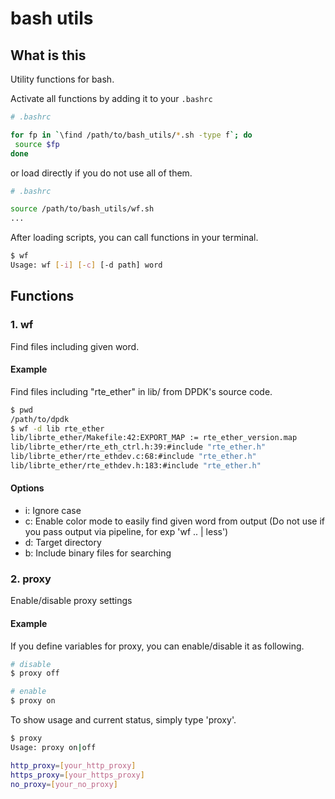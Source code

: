 # bash utils

## What is this

Utility functions for bash.

Activate all functions by adding it to your `.bashrc`

```sh
# .bashrc

for fp in `\find /path/to/bash_utils/*.sh -type f`; do
 source $fp
done
```

or load directly if you do not use all of them.

```sh
# .bashrc

source /path/to/bash_utils/wf.sh
...
```

After loading scripts, you can call functions in your terminal.

```sh
$ wf
Usage: wf [-i] [-c] [-d path] word
```

## Functions

### 1. wf

Find files including given word.

#### Example

Find files including "rte_ether" in lib/ from
DPDK's source code.

```sh
$ pwd
/path/to/dpdk
$ wf -d lib rte_ether
lib/librte_ether/Makefile:42:EXPORT_MAP := rte_ether_version.map
lib/librte_ether/rte_eth_ctrl.h:39:#include "rte_ether.h"
lib/librte_ether/rte_ethdev.c:68:#include "rte_ether.h"
lib/librte_ether/rte_ethdev.h:183:#include "rte_ether.h"
```

#### Options

  * i: Ignore case
  * c: Enable color mode to easily find given word from output
       (Do not use if you pass output via pipeline, for exp 'wf .. | less')
  * d: Target directory
  * b: Include binary files for searching

### 2. proxy

Enable/disable proxy settings

#### Example

If you define variables for proxy, you can enable/disable it as following.

```sh
# disable 
$ proxy off 

# enable
$ proxy on
```

To show usage and current status, simply type 'proxy'.

```sh
$ proxy
Usage: proxy on|off

http_proxy=[your_http_proxy]
https_proxy=[your_https_proxy]
no_proxy=[your_no_proxy]
```
